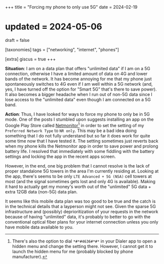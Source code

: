 +++
title = "Forcing my phone to only use 5G"
date = 2024-02-19
# updated = 2024-05-06
draft = false

[taxonomies]
tags = ["networking", "internet", "phones"]

[extra]
giscus = true
+++

**Situation**: I am on a data plan that offers "unlimited data" if I am on a 5G connection, otherwise I have a limited amount of data on 4G and lower bands of the network. It has become annoying for me that my phone just spontaneously switches to 4G even if I am well within a 5G network (and, yes, I have turned off the option for "Smart 5G" that's there to save power). It also becomes a bigger headache when I run out of non-5G data since I lose access to the "unlimited data" even though I am connected on a 5G band.

**Action**: Thus, I have looked for ways to force my phone to only be in 5G mode. One of the posts I stumbled upon suggests installing an app on the Google Play Store called [Netmonitor](https://play.google.com/store/apps/details?id=com.parizene.netmonitor)[^1] in order to set the setting of my `Preferred Network Type` to `NR only`. This may be a bad idea doing something that I do not fully understand but so far it does work for quite some time now that I have tested it. The setting sometimes just reverts back when my phone kills the Netmonitor app in order to save power and prolong battery life. I resolved that immediately with some fiddling with the battery settings and locking the app in the recent apps screen.

However, in the end, one big problem that I cannot resolve is the lack of proper standalone 5G towers in the area I'm currently residing at. Looking at the app, there's seems to be only `LTE Advanced + 5G (NSA)` cell towers at most (and the signal sometimes gets lost and only 4G is available). Making it hard to actually get my money's worth out of the "unlimited" 5G data + extra 12GB data (non-5G) data plan.

It seems like this mobile data plan was too good to be true and the catch is in the technical details that a layperson might not see. Given the sparse 5G infrastructure and (possibly) deprioritization of your requests in the network because of having "unlimited" data, it's probably to better to go with the conventional optical fiber plans for your internet connection unless you only have mobile data available to you.

<!-- Footnotes -->
[^1]: There's also the option to dial `*#*#4636#*#*` in your Dialer app to open a hidden menu and change the setting there. However, I cannot get it to launch the hidden menu for me (probably blocked by phone manufacturer).
